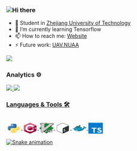### <img src="https://emojis.slackmojis.com/emojis/images/1531849430/4246/blob-sunglasses.gif?1531849430" width="30"/>Hi there

- 🔭 Student in  [Zhejiang University of Technology][1]
- 🌱 I’m currently learning Tensorflow
- 📫 How to reach me: [Website][2]
- ⚡ Future work: [UAV.NUAA][3]

<div>
  <a href = "mailto:lingzhicheng1999@outlook.com"><img src="https://img.shields.io/badge/-mail-%23333?style=for-the-badge&logo=Mail.Ru&logoColor=white" target="_blank"></a>
</div>

### Analytics ⚙️

<div>
  <a href="https://github.com/boom1999">
  <img height="180em" src="https://github-readme-stats.vercel.app/api?username=boom1999&show_icons=true&theme=tokyonight&include_all_commits=true&count_private=true"/>
  <img height="180em" src="https://github-readme-stats.vercel.app/api/top-langs/?username=boom1999&layout=compact&langs_count=7&theme=tokyonight"/>
</div>

### Languages & Tools 🛠

<div style="display: inline_block"><br>
  <img align="center" alt="Python" height="30" width="40" src="https://raw.githubusercontent.com/devicons/devicon/master/icons/python/python-original.svg">
  <img align="center" alt="CPP" height="30" width="40" src="https://raw.githubusercontent.com/devicons/devicon/master/icons/cplusplus/cplusplus-original.svg">
  <img align="center" alt="Vim" height="30" width="40" src="https://raw.githubusercontent.com/devicons/devicon/master/icons/vim/vim-original.svg">
  <img align="center" alt="Bash" height="30" width="40" src="https://raw.githubusercontent.com/devicons/devicon/master/icons/bash/bash-original.svg">
  <img align="center" alt="Docker" height="30" width="40" src="https://raw.githubusercontent.com/devicons/devicon/master/icons/docker/docker-original.svg">
  <img align="center" alt="Docker" height="30" width="40" src="https://raw.githubusercontent.com/devicons/devicon/master/icons/typescript/typescript-original.svg">

  ![Snake animation](https://github.com/boom1999/boom1999/blob/output/github-contribution-grid-snake.svg)
</div>

[1]: http://www.zjut.edu.cn/
[2]: https://www.lingzhicheng.cn
[3]: http://uav.nuaa.edu.cn/

<!-- markdownlint-disable-file MD033 MD041 -->
